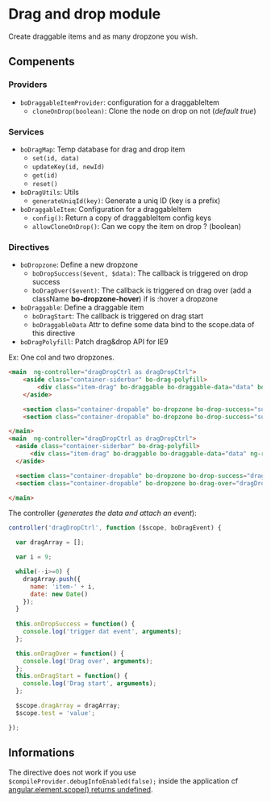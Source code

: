 # Drag and drop module

Create draggable items and as many dropzone you wish.

## Compenents

### Providers

- `boDraggableItemProvider`: configuration for a draggableItem
  - `cloneOnDrop(boolean)`: Clone the node on drop on not (*default true*)

### Services

- `boDragMap`: Temp database for drag and drop item
    - `set(id, data)`
    - `updateKey(id, newId)`
    - `get(id)`
    - `reset()`
- `boDragUtils`:  Utils
    - `generateUniqId(key)`: Generate a uniq ID (key is a prefix)
- `boDraggableItem`: Configuration for a draggableItem
  - `config()`: Return a copy of draggableItem config keys
  - `allowCloneOnDrop()`: Can we copy the item on drop ? (boolean)


### Directives

- `boDropzone`: Define a new dropzone
    - `boDropSuccess($event, $data)`: The callback is triggered on drop success
    - `boDragOver($event)`: The callback is triggered on drag over (add a className **bo-dropzone-hover**) if is :hover a dropzone
- `boDraggable`: Define a draggable item
    - `boDragStart`: The callback is triggered on drag start
    - `boDraggableData` Attr to define some data bind to the scope.data of this directive
- `boDragPolyfill`: Patch drag&drop API for IE9

Ex: One col and two dropzones.
```html
<main  ng-controller="dragDropCtrl as dragDropCtrl">
    <aside class="container-siderbar" bo-drag-polyfill>
        <div class="item-drag" bo-draggable bo-draggable-data="data" bo-drag-start="cb" ng-repeat="data in dragArray track by $index">item-{{$index + 1}}</div>
    </aside>

    <section class="container-dropable" bo-dropzone bo-drop-success="success"></section>
    <section class="container-dropable" bo-dropzone bo-drop-success="success" bo-drag-over="cb"></section>

</main>
<main  ng-controller="dragDropCtrl as dragDropCtrl">
  <aside class="container-siderbar" bo-drag-polyfill>
      <div class="item-drag" bo-draggable bo-draggable-data="data" ng-repeat="data in dragArray track by $index" bo-drag-start="dragDropCtrl.onDragStart($index, data)">item-{{$index + 1}}</div>
  </aside>

  <section class="container-dropable" bo-dropzone bo-drop-success="dragDropCtrl.onDropSuccess($event, $data, test)"></section>
  <section class="container-dropable" bo-dropzone bo-drag-over="dragDropCtrl.onDragOver($event, test)"></section>

</main>
```

The controller (*generates the data and attach an event*):
```js
controller('dragDropCtrl', function ($scope, boDragEvent) {

  var dragArray = [];

  var i = 9;

  while(--i>=0) {
    dragArray.push({
      name: 'item-' + i,
      date: new Date()
    });
  }
  
  this.onDropSuccess = function() {
    console.log('trigger dat event', arguments);
  };

  this.onDragOver = function() {
    console.log('Drag over', arguments);
  };
  this.onDragStart = function() {
    console.log('Drag start', arguments);
  };

  $scope.dragArray = dragArray;
  $scope.test = 'value';

});
```

## Informations

The directive does not work if you use `$compileProvider.debugInfoEnabled(false);` inside the application cf [angular.element.scope() returns undefined](https://github.com/angular/angular.js/issues/9515#issuecomment-61990861).
